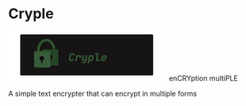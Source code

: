 # Cryple

![Banner](https://raw.githubusercontent.com/LuccaC-M/LuccaC-M/master/img/Cryple.png)
enCRYption multiPLE

A simple text encrypter that can encrypt in multiple forms
